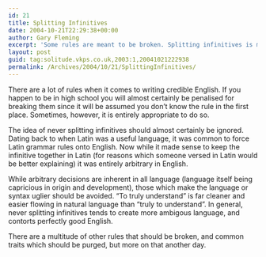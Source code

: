 ```yaml
---
id: 21
title: Splitting Infinitives
date: 2004-10-21T22:29:38+00:00
author: Gary Fleming
excerpt: 'Some rules are meant to be broken. Splitting infinitives is most definitely one of them. '
layout: post
guid: tag:solitude.vkps.co.uk,2003:1,20041021222938
permalink: /Archives/2004/10/21/SplittingInfinitives/
---
```

There are a lot of rules when it comes to writing credible English. If you happen to be in high school you will almost certainly be penalised for breaking them since it will be assumed you don&#8217;t know the rule in the first place. Sometimes, however, it is entirely appropriate to do so.

The idea of never splitting infinitives should almost certainly be ignored. Dating back to when Latin was a useful language, it was common to force Latin grammar rules onto English. Now while it made sense to keep the infinitive together in Latin (for reasons which someone versed in Latin would be better explaining) it was entirely arbitrary in English.

While arbitrary decisions are inherent in all language (language itself being capricious in origin and development), those which make the language or syntax uglier should be avoided. &#8220;To truly understand&#8221; is far cleaner and easier flowing in natural language than &#8220;truly to understand&#8221;. In general, never splitting infinitives tends to create more ambigous language, and contorts perfectly good English.

There are a multitude of other rules that should be broken, and common traits which should be purged, but more on that another day.